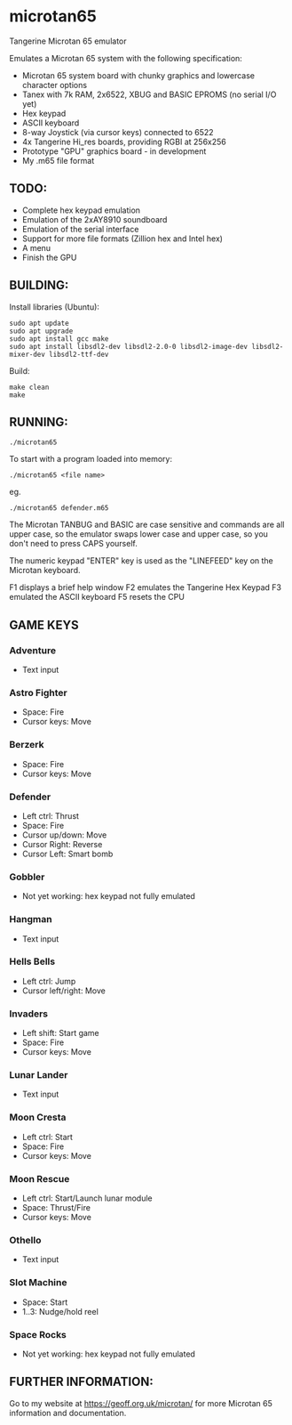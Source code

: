 # microtan65
Tangerine Microtan 65 emulator

Emulates a Microtan 65 system with the following specification:
* Microtan 65 system board with chunky graphics and lowercase character options
* Tanex with 7k RAM, 2x6522, XBUG and BASIC EPROMS (no serial I/O yet)
* Hex keypad
* ASCII keyboard
* 8-way Joystick (via cursor keys) connected to 6522
* 4x Tangerine Hi_res boards, providing RGBI at 256x256
* Prototype "GPU" graphics board - in development
* My .m65 file format

## TODO:
* Complete hex keypad emulation
* Emulation of the 2xAY8910 soundboard
* Emulation of the serial interface
* Support for more file formats (Zillion hex and Intel hex)
* A menu
* Finish the GPU

## BUILDING:
Install libraries (Ubuntu):
```
sudo apt update
sudo apt upgrade
sudo apt install gcc make
sudo apt install libsdl2-dev libsdl2-2.0-0 libsdl2-image-dev libsdl2-mixer-dev libsdl2-ttf-dev
```

Build:
```
make clean
make
```

## RUNNING:
```
./microtan65
```
To start with a program loaded into memory:
```
./microtan65 <file name>
```
eg.
```
./microtan65 defender.m65
```
The Microtan TANBUG and BASIC are case sensitive and commands are all upper case,
so the emulator swaps lower case and upper case, so you don't need to press
CAPS yourself.

The numeric keypad "ENTER" key is used as the "LINEFEED" key on the Microtan keyboard.

F1 displays a brief help window
F2 emulates the Tangerine Hex Keypad
F3 emulated the ASCII keyboard
F5 resets the CPU

## GAME KEYS
### Adventure
* Text input
### Astro Fighter
* Space: Fire
* Cursor keys: Move
### Berzerk
* Space: Fire
* Cursor keys: Move
### Defender
* Left ctrl: Thrust
* Space: Fire
* Cursor up/down: Move
* Cursor Right: Reverse
* Cursor Left: Smart bomb
### Gobbler
* Not yet working: hex keypad not fully emulated
### Hangman
* Text input
### Hells Bells
* Left ctrl: Jump
* Cursor left/right: Move
### Invaders
* Left shift: Start game
* Space: Fire
* Cursor keys: Move
### Lunar Lander
* Text input
### Moon Cresta
* Left ctrl: Start
* Space: Fire
* Cursor keys: Move
### Moon Rescue
* Left ctrl: Start/Launch lunar module
* Space: Thrust/Fire
* Cursor keys: Move
### Othello
* Text input
### Slot Machine
* Space: Start
* 1..3: Nudge/hold reel
### Space Rocks
* Not yet working: hex keypad not fully emulated
## FURTHER INFORMATION:
Go to my website at https://geoff.org.uk/microtan/ for more Microtan 65 information
and documentation.
